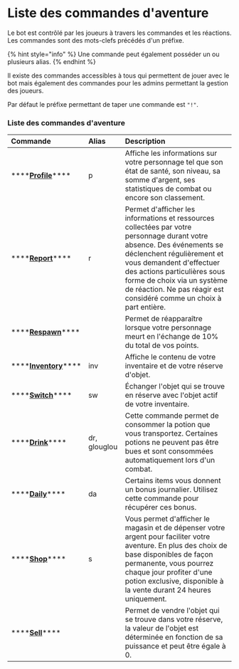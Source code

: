 # Liste des commandes d'aventure

Le bot est contrôlé par les joueurs à travers les commandes et les réactions. Les commandes sont des mots-clefs précédés d'un préfixe. 

{% hint style="info" %}
Une commande peut également posséder un ou plusieurs alias. 
{% endhint %}

Il existe des commandes accessibles à tous qui permettent de jouer avec le bot mais également des commandes pour les admins permettant la gestion des joueurs.

Par défaut le préfixe permettant de taper une commande est `"!"`.

### Liste des commandes d'aventure

| Commande | Alias | Description |
| :--- | :--- | :--- |
| \*\*\*\*[**Profile**](profile.md)\*\*\*\* | p | Affiche les informations sur votre personnage tel que son état de santé, son niveau, sa somme d'argent, ses statistiques de combat ou encore son classement. |
| \*\*\*\*[**Report**](report.md)\*\*\*\* | r | Permet d'afficher les informations et ressources collectées par votre personnage durant votre absence. Des événements se déclenchent régulièrement et vous demandent d'effectuer des actions particulières sous forme de choix via un système de réaction. Ne pas réagir est considéré comme un choix à part entière. |
| \*\*\*\*[**Respawn**](respawn.md)\*\*\*\* |  | Permet de réapparaître lorsque votre personnage meurt en l'échange de 10% du total de vos points. |
| \*\*\*\*[**Inventory**](inventory.md)\*\*\*\* | inv | Affiche le contenu de votre inventaire et de votre réserve d'objet. |
| \*\*\*\*[**Switch**](switch.md)\*\*\*\* | sw | Échanger l'objet qui se trouve en réserve avec l'objet actif de votre inventaire. |
| \*\*\*\*[**Drink**](drink.md)\*\*\*\* | dr, glouglou | Cette commande permet de consommer la potion que vous transportez. Certaines potions ne peuvent pas être bues et sont consommées automatiquement lors d'un combat. |
| \*\*\*\*[**Daily**](daily.md)\*\*\*\* | da | Certains items vous donnent un bonus journalier. Utilisez cette commande pour récupérer ces bonus. |
| \*\*\*\*[**Shop**](shop.md)\*\*\*\* | s | Vous permet d'afficher le magasin et de dépenser votre argent pour faciliter votre aventure. En plus des choix de base disponibles de façon permanente, vous pourrez chaque jour profiter d'une potion exclusive, disponible à la vente durant 24 heures uniquement. |
| \*\*\*\*[**Sell**](sell.md)\*\*\*\* |  | Permet de vendre l'objet qui se trouve dans votre réserve, la valeur de l'objet est déterminée en fonction de sa puissance et peut être égale à 0. |

### 

### 



